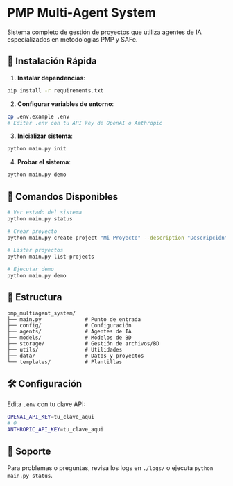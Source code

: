 # PMP Multi-Agent System

Sistema completo de gestión de proyectos que utiliza agentes de IA especializados en metodologías PMP y SAFe.

## 🚀 Instalación Rápida

1. **Instalar dependencias**:
```bash
pip install -r requirements.txt
```

2. **Configurar variables de entorno**:
```bash
cp .env.example .env
# Editar .env con tu API key de OpenAI o Anthropic
```

3. **Inicializar sistema**:
```bash
python main.py init
```

4. **Probar el sistema**:
```bash
python main.py demo
```

## 🔧 Comandos Disponibles

```bash
# Ver estado del sistema
python main.py status

# Crear proyecto
python main.py create-project "Mi Proyecto" --description "Descripción" --methodology PMP

# Listar proyectos
python main.py list-projects

# Ejecutar demo
python main.py demo
```

## 📁 Estructura

```
pmp_multiagent_system/
├── main.py              # Punto de entrada
├── config/              # Configuración
├── agents/              # Agentes de IA
├── models/              # Modelos de BD
├── storage/             # Gestión de archivos/BD
├── utils/               # Utilidades
├── data/                # Datos y proyectos
└── templates/           # Plantillas
```

## 🛠️ Configuración

Edita `.env` con tu clave API:

```bash
OPENAI_API_KEY=tu_clave_aqui
# O
ANTHROPIC_API_KEY=tu_clave_aqui
```

## 🤝 Soporte

Para problemas o preguntas, revisa los logs en `./logs/` o ejecuta `python main.py status`.
